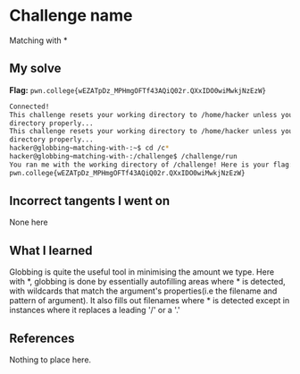 # Challenge name
Matching with *

## My solve
**Flag:** `pwn.college{wEZATpDz_MPHmgOFTf43AQiQ02r.QXxIDO0wiMwkjNzEzW}`

```bash
Connected!                                                                        
This challenge resets your working directory to /home/hacker unless you change 
directory properly...
This challenge resets your working directory to /home/hacker unless you change 
directory properly...
hacker@globbing~matching-with-:~$ cd /c*
hacker@globbing~matching-with-:/challenge$ /challenge/run
You ran me with the working directory of /challenge! Here is your flag:
pwn.college{wEZATpDz_MPHmgOFTf43AQiQ02r.QXxIDO0wiMwkjNzEzW}
```

## Incorrect tangents I went on
None here

## What I learned
Globbing is quite the useful tool in minimising the amount we type. Here with *, globbing is done by essentially autofilling areas where * is detected, with wildcards that match the argument's properties(i.e the filename and pattern of argument). It also fills out filenames where * is detected except in instances where it replaces a leading '/' or a '.'

## References
Nothing to place here.
